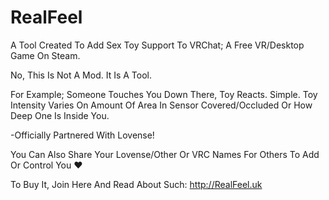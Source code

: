 # RealFeel
A Tool Created To Add Sex Toy Support
To VRChat; A Free VR/Desktop Game On Steam.

No, This Is Not A Mod. It Is A Tool.

For Example; Someone Touches You Down There,
Toy Reacts. Simple. Toy Intensity Varies On
Amount Of Area In Sensor Covered/Occluded Or How Deep One Is Inside You.

-Officially Partnered With Lovense!

You Can Also Share Your Lovense/Other Or VRC Names
For Others To Add Or Control You ❤️

To Buy It, Join Here And Read About Such: http://RealFeel.uk
